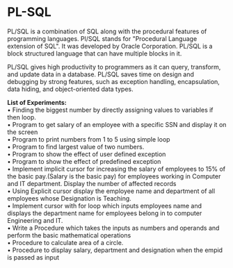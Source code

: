 # PL-SQL

PL/SQL is a combination of SQL along with the procedural features of programming languages. Pl/SQL stands for "Procedural Language extension of SQL". It was developed by Oracle Corporation. PL/SQL is a block structured language that can have multiple blocks in it. 

PL/SQL gives high productivity to programmers as it can query, transform, and update data in a database. PL/SQL saves time on design and debugging by strong features, such as exception handling, encapsulation, data hiding, and object-oriented data types.

**List of Experiments:**<br/>
•	Finding the biggest number by directly assigning values to variables if then loop.<br/>
•	Program to get salary of an employee with a specific SSN and display it on the screen<br/>
•	Program to print numbers from 1 to 5 using simple loop<br/>
•	Program to find largest value of two numbers.<br/>
•	Program to show the effect of user defined exception<br/>
•	Program to show the effect of predefined exception<br/>
•	Implement implicit cursor for increasing the salary of employees to 15% of the basic pay.(Salary is the basic pay) for employees working in Computer and IT department. Display the number of affected records<br/>
•	Using Explicit cursor display the employee name and department of all employees whose Designation is Teaching.<br/>
•	Implement cursor with for loop which inputs employees name and displays the department name for employees belong in to computer Engineering and IT.<br/>
•	Write a Procedure which takes the inputs as numbers and operands and perform the basic mathematical operations<br/>
•	Procedure to calculate area of a circle.<br/>
•	Procedure to display salary, department and designation when the empid is passed as input

